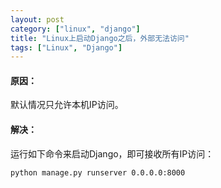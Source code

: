```yaml
---
layout: post
category: ["linux", "django"]
title: "Linux上启动Django之后，外部无法访问"
tags: ["Linux", "Django"]
---
```


#### 原因：  
默认情况只允许本机IP访问。  

#### 解决：  
运行如下命令来启动Django，即可接收所有IP访问：  

    python manage.py runserver 0.0.0.0:8000
